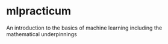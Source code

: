 # mlpracticum
An introduction to the basics of machine learning including the mathematical underpinnings
